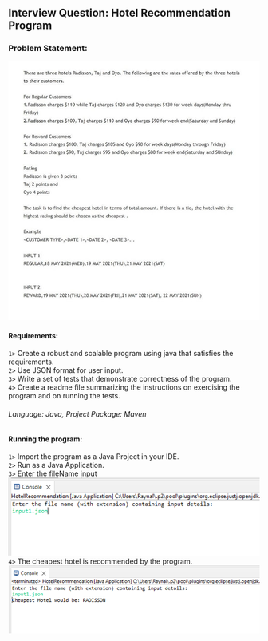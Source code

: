 ## Interview Question: Hotel Recommendation Program

### Problem Statement:
![Problem statement image](./src/main/resources/hotel-recommendation-program_problem-statement.jpg)

#### Requirements:
`1>` Create a robust and scalable program using java that satisfies the requirements.</br>
`2>` Use JSON format for user input.</br>
`3>` Write a set of tests that demonstrate correctness of the program.</br>
`4>` Create a readme file summarizing the instructions on exercising the program and on running the tests.

###### Language: Java, Project Package: Maven

#### Running the program:
`1>` Import the program as a Java Project in your IDE.</br>
`2>` Run as a Java Application.</br>
`3>` Enter the fileName input</br>
![fileName input](./src/main/resources/run-program_input-file-name.PNG)</br>
`4>` The cheapest hotel is recommended by the program.</br>
![hotelRecommendation output](./src/main/resources/run-program_hotel-recommendation-output.PNG)
